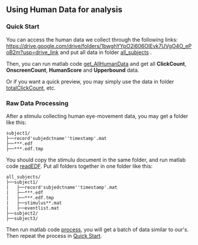 ## Using Human Data for analysis
### Quick Start
You can access the human data we collect through the following links: https://drive.google.com/drive/folders/1bwghYYpO2i606OIEvk7UVgO4O_ePoB2m?usp=drive_link  and put all data in folder
[all_subjects](./all_subjects) .

Then, you can run matlab code [get_AllHumanData](./get_AllHumanData.m) and get all **ClickCount**, **OnscreenCount**, **HumanScore** and **Upperbound** data.

Or if you want a quick preview, you may simply use the data in folder [totalClickCount](./totalClickCount/), etc.

### Raw Data Processing
After a stimulu collecting human eye-movement data, you may get a folder like this:

```
subject1/
├──record'subjedctname''timestamp'.mat 
├──***.edf
├──***.edf.tmp

```

You should copy the stimulu document in the same folder, and run matlab code [readEDF](./readEDF.m).
Put all folders together in one folder like this:

```
all_subjects/
├──subject1/
|   ├──record'subjedctname''timestamp'.mat 
|   ├──***.edf
|   ├──***.edf.tmp
|   ├──stimulus**.mat
|   ├──eventlist.mat
├──subject2/
├──subject3/

```
Then run matlab code [process](./process.m), you will get a batch of data similar to our's. Then repeat the process in [Quick Start](#quick-start).


